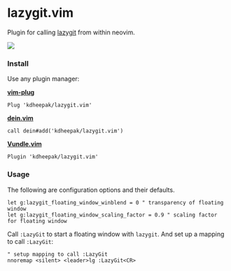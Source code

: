 # lazygit.vim

Plugin for calling [lazygit](https://github.com/jesseduffield/lazygit) from within neovim.

![](https://user-images.githubusercontent.com/1813121/78614672-b8beea80-785e-11ea-8fd2-835b385ed6da.gif)

### Install

Use any plugin manager:

**[vim-plug](https://github.com/junegunn/vim-plug)**

```vim
Plug 'kdheepak/lazygit.vim'
```

**[dein.vim](https://github.com/Shougo/dein.vim)**

```vim
call dein#add('kdheepak/lazygit.vim')
```

**[Vundle.vim](https://github.com/junegunn/vim-plug)**

```vim
Plugin 'kdheepak/lazygit.vim'
```

### Usage

The following are configuration options and their defaults.

```vim
let g:lazygit_floating_window_winblend = 0 " transparency of floating window
let g:lazygit_floating_window_scaling_factor = 0.9 " scaling factor for floating window
```

Call `:LazyGit` to start a floating window with `lazygit`.
And set up a mapping to call `:LazyGit`:

```vim
" setup mapping to call :LazyGit
nnoremap <silent> <leader>lg :LazyGit<CR>
```
